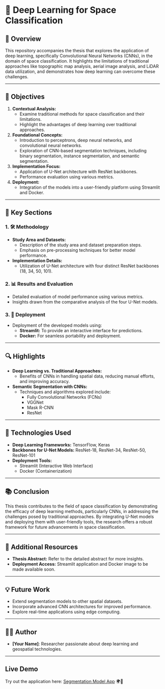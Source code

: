 # 🌌 Deep Learning for Space Classification

## 📘 Overview
This repository accompanies the thesis that explores the application of deep learning, specifically Convolutional Neural Networks (CNNs), in the domain of space classification. It highlights the limitations of traditional approaches like topographic map analysis, aerial image analysis, and LiDAR data utilization, and demonstrates how deep learning can overcome these challenges. 

---

## 🎯 Objectives
1. **Contextual Analysis:**
   - Examine traditional methods for space classification and their limitations.
   - Highlight the advantages of deep learning over traditional approaches.
2. **Foundational Concepts:**
   - Introduction to perceptrons, deep neural networks, and convolutional neural networks.
   - Exploration of CNN-based segmentation techniques, including binary segmentation, instance segmentation, and semantic segmentation.
3. **Implementation Focus:**
   - Application of U-Net architecture with ResNet backbones.
   - Performance evaluation using various metrics.
4. **Deployment:**
   - Integration of the models into a user-friendly platform using Streamlit and Docker.

---

## 📑 Key Sections

### 1. 🛠️ Methodology
- **Study Area and Datasets:**
  - Description of the study area and dataset preparation steps.
  - Emphasis on pre-processing techniques for better model performance.
- **Implementation Details:**
  - Utilization of U-Net architecture with four distinct ResNet backbones (18, 34, 50, 101).

### 2. 📊 Results and Evaluation
- Detailed evaluation of model performance using various metrics.
- Insights drawn from the comparative analysis of the four U-Net models.

### 3. 🚀 Deployment
- Deployment of the developed models using:
  - **Streamlit:** To provide an interactive interface for predictions.
  - **Docker:** For seamless portability and deployment.

---

## 🔍 Highlights
- **Deep Learning vs. Traditional Approaches:**
  - Benefits of CNNs in handling spatial data, reducing manual efforts, and improving accuracy.
- **Semantic Segmentation with CNNs:**
  - Techniques and algorithms explored include:
    - Fully Convolutional Networks (FCNs)
    - VGGNet
    - Mask R-CNN
    - ResNet

---

## 🧩 Technologies Used
- **Deep Learning Frameworks:** TensorFlow, Keras
- **Backbones for U-Net Models:** ResNet-18, ResNet-34, ResNet-50, ResNet-101
- **Deployment Tools:**
  - Streamlit (Interactive Web Interface)
  - Docker (Containerization)

---

## 📚 Conclusion
This thesis contributes to the field of space classification by demonstrating the efficacy of deep learning methods, particularly CNNs, in addressing the challenges posed by traditional approaches. By integrating U-Net models and deploying them with user-friendly tools, the research offers a robust framework for future advancements in space classification.

---

## 🔗 Additional Resources
- **Thesis Abstract:** Refer to the detailed abstract for more insights.
- **Deployment Access:** Streamlit application and Docker image to be made available soon.

---

## 💡 Future Work
- Extend segmentation models to other spatial datasets.
- Incorporate advanced CNN architectures for improved performance.
- Explore real-time applications using edge computing.

---

## 👨‍🔬 Author
- **[Your Name]**: Researcher passionate about deep learning and geospatial technologies.

---

## Live Demo

Try out the application here: [Segmentation Model App](https://segmentationmodel-xtqstnfsrsq7rs6exvqf82.streamlit.app/) 🌍🚀
